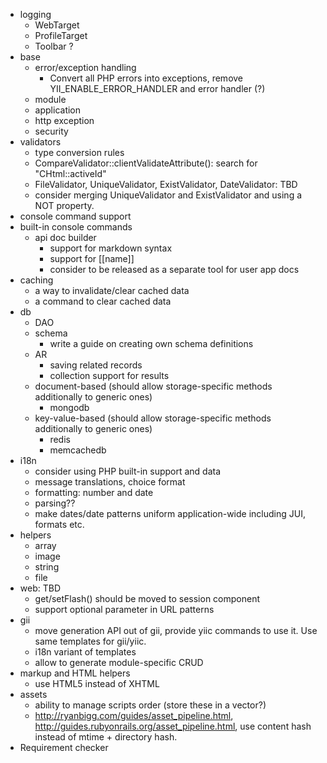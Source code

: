 - logging
	* WebTarget
	* ProfileTarget
	* Toolbar ?
- base
	* error/exception handling
	  * Convert all PHP errors into exceptions, remove YII_ENABLE_ERROR_HANDLER and error handler (?)
	* module
	* application
	* http exception
	* security
- validators
	* type conversion rules
	* CompareValidator::clientValidateAttribute(): search for "CHtml::activeId"
	* FileValidator, UniqueValidator, ExistValidator, DateValidator: TBD
	* consider merging UniqueValidator and ExistValidator and using a NOT property.
- console command support
- built-in console commands
	+ api doc builder
		* support for markdown syntax
		* support for [[name]]
		* consider to be released as a separate tool for user app docs
- caching
	* a way to invalidate/clear cached data
	* a command to clear cached data
- db
	* DAO
	* schema
	  * write a guide on creating own schema definitions
	* AR
	  * saving related records
	  * collection support for results
	* document-based (should allow storage-specific methods additionally to generic ones)
	  * mongodb
	* key-value-based (should allow storage-specific methods additionally to generic ones)
	  * redis
	  * memcachedb
- i18n
	* consider using PHP built-in support and data
	* message translations, choice format
	* formatting: number and date
	* parsing??
	* make dates/date patterns uniform application-wide including JUI, formats etc.
- helpers
	* array
	* image
	* string
	* file
- web: TBD
	* get/setFlash() should be moved to session component
	* support optional parameter in URL patterns
- gii
    * move generation API out of gii, provide yiic commands to use it. Use same templates for gii/yiic.
	* i18n variant of templates
	* allow to generate module-specific CRUD
- markup and HTML helpers
    * use HTML5 instead of XHTML
- assets
    * ability to manage scripts order (store these in a vector?)
	* http://ryanbigg.com/guides/asset_pipeline.html, http://guides.rubyonrails.org/asset_pipeline.html, use content hash instead of mtime + directory hash.
- Requirement checker